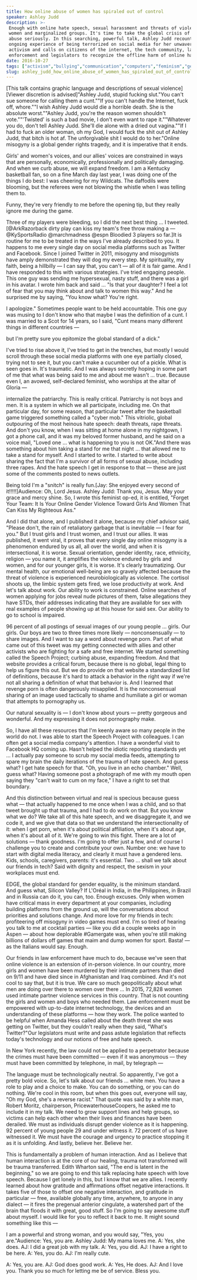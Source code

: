 ```yaml
---
title: How online abuse of women has spiraled out of control
speaker: Ashley Judd
description: >-
 Enough with online hate speech, sexual harassment and threats of violence against
 women and marginalized groups. It's time to take the global crisis of online
 abuse seriously. In this searching, powerful talk, Ashley Judd recounts her
 ongoing experience of being terrorized on social media for her unwavering
 activism and calls on citizens of the internet, the tech community, law
 enforcement and legislators to recognize the offline harm of online harassment.
date: 2016-10-27
tags: ["activism","bullying","communication","computers","feminism","gender","gender-equality","global-issues","policy","potential","social-media","society","women","writing","internet","sexual-violence"]
slug: ashley_judd_how_online_abuse_of_women_has_spiraled_out_of_control
---
```


[This talk contains graphic language and descriptions of sexual violence] [Viewer
discretion is advised]"Ashley Judd, stupid fucking slut."You can't sue someone for calling
them a cunt.""If you can't handle the Internet, fuck off, whore.""I wish Ashley Judd would
die a horrible death. She is the absolute worst.""Ashley Judd, you're the reason women
shouldn't vote.""'Twisted' is such a bad movie, I don't even want to rape it.""Whatever
you do, don't tell Ashley Judd. She'll die alone with a dried out vagina.""If I had to
fuck an older woman, oh my God, I would fuck the shit out of Ashley Judd, that bitch is
hot af. The unforgivable shit I would do to her."Online misogyny is a global gender rights
tragedy, and it is imperative that it ends.

Girls' and women's voices, and our allies' voices are constrained in ways that are
personally, economically, professionally and politically damaging. And when we curb abuse,
we will expand freedom. I am a Kentucky basketball fan, so on a fine March day last year, I
was doing one of the things I do best: I was cheering for my Wildcats. The daffodils were
blooming, but the referees were not blowing the whistle when I was telling them
to.

Funny, they're very friendly to me before the opening tip, but they really ignore me
during the game.

Three of my players were bleeding, so I did the next best thing ... I tweeted.[@ArkRazorback
dirty play can kiss my team's free throw making a — @KySportsRadio @marchmadness @espn
Bloodied 3 players so far.]It is routine for me to be treated in the ways I've already
described to you. It happens to me every single day on social media platforms such as
Twitter and Facebook. Since I joined Twitter in 2011, misogyny and misogynists have amply
demonstrated they will dog my every step. My spirituality, my faith, being a hillbilly — I
can say that, you can't — all of it is fair game. And I have responded to this with various
strategies. I've tried engaging people. This one guy was sending me hypersexual, nasty
stuff, and there was a girl in his avatar. I wrote him back and said ... "Is that your
daughter? I feel a lot of fear that you may think about and talk to women this way." And
he surprised me by saying, "You know what? You're right.

I apologize." Sometimes people want to be held accountable. This one guy was musing to I
don't know who that maybe I was the definition of a cunt. I was married to a Scot for 14
years, so I said, "Cunt means many different things in different countries
—

but I'm pretty sure you epitomize the global standard of a dick."

I've tried to rise above it, I've tried to get in the trenches, but mostly I would scroll
through these social media platforms with one eye partially closed, trying not to see it,
but you can't make a cucumber out of a pickle. What is seen goes in. It's traumatic. And I
was always secretly hoping in some part of me that what was being said to me and about me
wasn't ... true. Because even I, an avowed, self-declared feminist, who worships at the
altar of Gloria —

internalize the patriarchy. This is really critical. Patriarchy is not boys and men. It is
a system in which we all participate, including me. On that particular day, for some
reason, that particular tweet after the basketball game triggered something called a
"cyber mob." This vitriolic, global outpouring of the most heinous hate speech: death
threats, rape threats. And don't you know, when I was sitting at home alone in my
nightgown, I got a phone call, and it was my beloved former husband, and he said on a
voice mail, "Loved one ... what is happening to you is not OK."And there was something
about him taking a stand for me that night ... that allowed me to take a stand for myself.
And I started to write. I started to write about sharing the fact that I'm a survivor of
all forms of sexual abuse, including three rapes. And the hate speech I get in response to
that — these are just some of the comments posted to news outlets.

Being told I'm a "snitch" is really fun.[Jay: She enjoyed every second of
it!!!!!]Audience: Oh, Lord Jesus. Ashley Judd: Thank you, Jesus. May your grace and mercy
shine. So, I wrote this feminist op-ed, it is entitled, "Forget Your Team: It Is Your
Online Gender Violence Toward Girls And Women That Can Kiss My Righteous
Ass."

And I did that alone, and I published it alone, because my chief advisor said, "Please
don't, the rain of retaliatory garbage that is inevitable — I fear for you." But I trust
girls and I trust women, and I trust our allies. It was published, it went viral, it
proves that every single day online misogyny is a phenomenon endured by us all, all over
the world, and when it is intersectional, it is worse. Sexual orientation, gender
identity, race, ethnicity, religion — you name it, it amplifies the violence endured by
girls and women, and for our younger girls, it is worse. It's clearly traumatizing. Our
mental health, our emotional well-being are so gravely affected because the threat of
violence is experienced neurobiologically as violence. The cortisol shoots up, the limbic
system gets fired, we lose productivity at work. And let's talk about work. Our ability to
work is constrained. Online searches of women applying for jobs reveal nude pictures of
them, false allegations they have STDs, their addresses indicating that they are available
for sex with real examples of people showing up at this house for said sex. Our ability to
go to school is impaired.

96 percent of all postings of sexual images of our young people ... girls. Our girls. Our
boys are two to three times more likely — nonconsensually — to share images. And I want to
say a word about revenge porn. Part of what came out of this tweet was my getting
connected with allies and other activists who are fighting for a safe and free internet.
We started something called the Speech Project; curbing abuse, expanding freedom. And that
website provides a critical forum, because there is no global, legal thing to help us
figure this out. But we do provide on that website a standardized list of definitions,
because it's hard to attack a behavior in the right way if we're not all sharing a
definition of what that behavior is. And I learned that revenge porn is often dangerously
misapplied. It is the nonconsensual sharing of an image used tactically to shame and
humiliate a girl or woman that attempts to pornography us.

Our natural sexuality is — I don't know about yours — pretty gorgeous and wonderful. And
my expressing it does not pornography make.

So, I have all these resources that I'm keenly aware so many people in the world do not. I
was able to start the Speech Project with colleagues. I can often get a social media
company's attention. I have a wonderful visit to Facebook HQ coming up. Hasn't helped the
idiotic reporting standards yet ... I actually pay someone to scrub my social media feeds,
attempting to spare my brain the daily iterations of the trauma of hate speech. And guess
what? I get hate speech for that. "Oh, you live in an echo chamber." Well, guess what?
Having someone post a photograph of me with my mouth open saying they "can't wait to cum
on my face," I have a right to set that boundary.

And this distinction between virtual and real is specious because guess what — that
actually happened to me once when I was a child, and so that tweet brought up that trauma,
and I had to do work on that. But you know what we do? We take all of this hate speech, and
we disaggregate it, and we code it, and we give that data so that we understand the
intersectionality of it: when I get porn, when it's about political affiliation, when it's
about age, when it's about all of it. We're going to win this fight. There are a lot of
solutions — thank goodness. I'm going to offer just a few, and of course I challenge you
to create and contribute your own. Number one: we have to start with digital media
literacy, and clearly it must have a gendered lens. Kids, schools, caregivers, parents:
it's essential. Two ... shall we talk about our friends in tech? Said with dignity and
respect, the sexism in your workplaces must end.

EDGE, the global standard for gender equality, is the minimum standard. And guess what,
Silicon Valley? If L'Oréal in India, in the Philippines, in Brazil and in Russia can do
it, you can, too. Enough excuses. Only when women have critical mass in every department
at your companies, including building platforms from the ground up, will the conversations
about priorities and solutions change. And more love for my friends in tech: profiteering
off misogyny in video games must end. I'm so tired of hearing you talk to me at cocktail
parties — like you did a couple weeks ago in Aspen — about how deplorable #Gamergate was,
when you're still making billions of dollars off games that maim and dump women for sport.
Basta! — as the Italians would say. Enough.

Our friends in law enforcement have much to do, because we've seen that online violence is
an extension of in-person violence. In our country, more girls and women have been
murdered by their intimate partners than died on 9/11 and have died since in Afghanistan
and Iraq combined. And it's not cool to say that, but it is true. We care so much
geopolitically about what men are doing over there to women over there ... In 2015, 72,828
women used intimate partner violence services in this country. That is not counting the
girls and women and boys who needed them. Law enforcement must be empowered with
up-to-date internet technology, the devices and an understanding of these platforms — how
they work. The police wanted to be helpful when Amanda Hess called about the death threat
she was getting on Twitter, but they couldn't really when they said, "What's Twitter?"Our
legislators must write and pass astute legislation that reflects today's technology and
our notions of free and hate speech.

In New York recently, the law could not be applied to a perpetrator because the crimes
must have been committed — even if it was anonymous — they must have been committed by
telephone, in mail, by telegraph —

The language must be technologically neutral. So apparently, I've got a pretty bold voice.
So, let's talk about our friends ... white men. You have a role to play and a choice to
make. You can do something, or you can do nothing. We're cool in this room, but when this
goes out, everyone will say, "Oh my God, she's a reverse racist." That quote was said by a
white man, Robert Moritz, chairperson, PricewaterhouseCoopers, he asked me to include it
in my talk. We need to grow support lines and help groups, so victims can help each other
when their lives and finances have been derailed. We must as individuals disrupt gender
violence as it is happening. 92 percent of young people 29 and under witness it. 72
percent of us have witnessed it. We must have the courage and urgency to practice stopping
it as it is unfolding. And lastly, believe her. Believe her.

This is fundamentally a problem of human interaction. And as I believe that human
interaction is at the core of our healing, trauma not transformed will be trauma
transferred. Edith Wharton said, "The end is latent in the beginning," so we are going to
end this talk replacing hate speech with love speech. Because I get lonely in this, but I
know that we are allies. I recently learned about how gratitude and affirmations offset
negative interactions. It takes five of those to offset one negative interaction, and
gratitude in particular — free, available globally any time, anywhere, to anyone in any
dialect — it fires the pregenual anterior cingulate, a watershed part of the brain that
floods it with great, good stuff. So I'm going to say awesome stuff about myself. I would
like for you to reflect it back to me. It might sound something like this
—

I am a powerful and strong woman, and you would say, "Yes, you are."Audience: Yes, you
are. Ashley Judd: My mama loves me. A: Yes, she does. AJ: I did a great job with my talk. A:
Yes, you did. AJ: I have a right to be here. A: Yes, you do. AJ: I'm really
cute.

A: Yes, you are. AJ: God does good work. A: Yes, He does. AJ: And I love you. Thank you so
much for letting me be of service. Bless you.

<!--
ad_duration=3.33
event="TEDWomen 2016"
external_start_time=0
has_talk_citation=1
intro_duration=11.82
is_subtitle_required="False"
is_talk_featured="True"
language="en"
language_swap="False"
native_language="en"
number_of_related_talks=6
number_of_speakers=1
number_of_subtitled_videos=25
number_of_tags=16
number_of_talk_download_languages=25
number_of_talk_more_resources=0
number_of_talk_recommendations=0
number_of_talks_take_actions=2
post_ad_duration=0.83
published_timestamp="2017-01-18 15:55:34"
recording_date="2016-10-27"
speaker_description="Actor, activist"
speaker_is_published=1
speaker_name="Ashley Judd"
talk_more_resources=[]
talk_name="How online abuse of women has spiraled out of control"
talks_tags=["activism","bullying","communication","computers","feminism","gender","gender-equality","global-issues","policy","potential","social-media","society","women","writing","internet","sexual-violence"]
url_audio="https://download.ted.com/talks/AshleyJudd_2016W.mp3?apikey=acme-roadrunner"
url_photo_speaker="https://pe.tedcdn.com/images/ted/c8179befea8d4056407017d658cdc2dc75345faa_254x191.jpg"
url_photo_talk="https://s3.amazonaws.com/talkstar-photos/uploads/7bfa6dde-9c97-4c27-a5ec-8e020bd1e40c/AshleyJudd_2016W-embed.jpg"
url_webpage="https://www.ted.com/talks/ashley_judd_how_online_abuse_of_women_has_spiraled_out_of_control"
video_type_name="TED Stage Talk"
-->